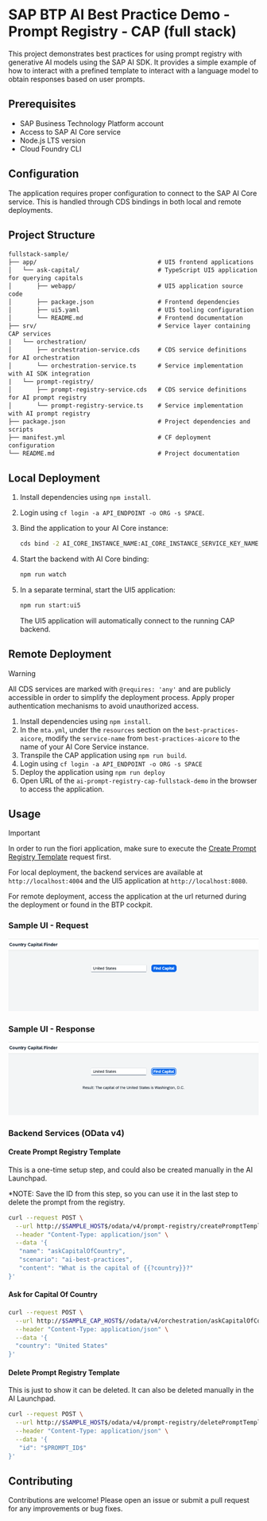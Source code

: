 # SAP BTP AI Best Practice Demo - Prompt Registry - CAP (full stack)

This project demonstrates best practices for using prompt registry with generative AI models using the SAP AI SDK. It provides a simple example of how to interact with a prefined template to interact with a language model to obtain responses based on user prompts.

## Prerequisites

- SAP Business Technology Platform account
- Access to SAP AI Core service
- Node.js LTS version
- Cloud Foundry CLI

## Configuration

The application requires proper configuration to connect to the SAP AI Core service. This is handled through CDS bindings in both local and remote deployments.

## Project Structure

```
fullstack-sample/
├── app/                                  # UI5 frontend applications
│   └── ask-capital/                      # TypeScript UI5 application for querying capitals
│       ├── webapp/                       # UI5 application source code
│       ├── package.json                  # Frontend dependencies
│       ├── ui5.yaml                      # UI5 tooling configuration
│       └── README.md                     # Frontend documentation
├── srv/                                  # Service layer containing CAP services
|   └── orchestration/                     
│       ├── orchestration-service.cds     # CDS service definitions for AI orchestration
│       └── orchestration-service.ts      # Service implementation with AI SDK integration
|   └── prompt-registry/                    
│       ├── prompt-registry-service.cds   # CDS service definitions for AI prompt registry
│       └── prompt-registry-service.ts    # Service implementation with AI prompt registry
├── package.json                          # Project dependencies and scripts
├── manifest.yml                          # CF deployment configuration
└── README.md                             # Project documentation
```

## Local Deployment

1. Install dependencies using `npm install`.

2. Login using `cf login -a API_ENDPOINT -o ORG -s SPACE`.

3. Bind the application to your AI Core instance:

   ```bash
   cds bind -2 AI_CORE_INSTANCE_NAME:AI_CORE_INSTANCE_SERVICE_KEY_NAME
   ```

4. Start the backend with AI Core binding:

   ```bash
   npm run watch
   ```

5. In a separate terminal, start the UI5 application:

   ```bash
   npm run start:ui5
   ```

   The UI5 application will automatically connect to the running CAP backend.

## Remote Deployment

> [!WARNING]  
> All CDS services are marked with `@requires: 'any'` and are publicly accessible in order to simplify the deployment process.
> Apply proper authentication mechanisms to avoid unauthorized access.

1. Install dependencies using `npm install`.
2. In the `mta.yml`, under the `resources` section on the `best-practices-aicore`, modify the `service-name` from `best-practices-aicore` to the name of your AI Core Service instance.
3. Transpile the CAP application using `npm run build`.
4. Login using `cf login -a API_ENDPOINT -o ORG -s SPACE`
5. Deploy the application using `npm run deploy`
6. Open URL of the `ai-prompt-registry-cap-fullstack-demo` in the browser to access the application.

## Usage

> [!IMPORTANT] 
> In order to run the fiori application, make sure to execute the [Create Prompt Registry Template](#create-prompt-registry-template) request first.

For local deployment, the backend services are available at `http://localhost:4004` and the UI5 application at `http://localhost:8080`.

For remote deployment, access the application at the url returned during the deployment or found in the BTP cockpit.

### Sample UI - Request
![alt text](readme-image-1.png)

### Sample UI - Response
![alt text](readme-image-2.png)

### Backend Services (OData v4)
#### Create Prompt Registry Template
This is a one-time setup step, and could also be created manually in the AI Launchpad.

*NOTE: Save the ID from this step, so you can use it in the last step to delete the prompt from the registry.
```bash
curl --request POST \
  --url http://$SAMPLE_HOST$/odata/v4/prompt-registry/createPromptTemplate \
  --header "Content-Type: application/json" \
  --data '{
   "name": "askCapitalOfCountry",
   "scenario": "ai-best-practices",
   "content": "What is the capital of {{?country}}?"
}'
```

#### Ask for Capital Of Country

```bash
curl --request POST \
  --url http://$SAMPLE_CAP_HOST$//odata/v4/orchestration/askCapitalOfCountry \
  --header "Content-Type: application/json" \
  --data '{
  "country": "United States"
}'
```

#### Delete Prompt Registry Template
This is just to show it can be deleted. It can also be deleted manually in the AI Launchpad.

```bash
curl --request POST \
  --url http://$SAMPLE_HOST$/odata/v4/prompt-registry/deletePromptTemplate \
  --header "Content-Type: application/json" \
  --data '{
   "id": "$PROMPT_ID$"
}'
```


## Contributing

Contributions are welcome! Please open an issue or submit a pull request for any improvements or bug fixes.
